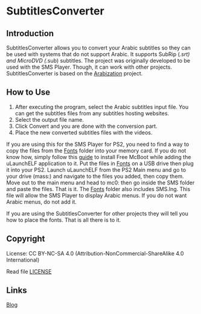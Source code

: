 # SubtitlesConverter
## Introduction
SubtitlesConverter allows you to convert your Arabic subtitles so they can be used with systems that do not support Arabic. It supports SubRip (*.srt) and MicroDVD (*.sub) subtitles. The project was originally developed to be used with the SMS Player. Though, it can work with other projects. SubtitlesConverter is based on the [Arabization](https://github.com/samehb/Arabization) project.

## How to Use

1. After executing the program, select the Arabic subtitles input file. You can get the subtitles files from any subtitles hosting websites.
2. Select the output file name.
3. Click Convert and you are done with the conversion part.
4. Place the new converted subtitles files with the videos.

If you are using this for the SMS Player for PS2, you need to find a way to copy the files from the [Fonts](Fonts) folder into your memory card. If you do not know how, simply follow this [guide](http://bootleg.sksapps.com/tutorials/fmcb/noobie.php) to install Free McBoot while adding the uLaunchELF application to it. Put the files in [Fonts](Fonts) on a USB drive then plug it into your PS2. Launch uLaunchELF from the PS2 Main menu and go to your drive (mass:) and navigate to the files you added, then copy them. Move out to the main menu and head to mc0: then go inside the SMS folder and paste the files. That is it. The [Fonts](Fonts) folder also includes SMS.lng. This file will allow the SMS Player to display Arabic menus. If you do not want Arabic menus, do not add it.

If you are using the SubtitlesConverter for other projects they will tell you how to place the fonts. That is all there is to it.

## Copyright
License: CC BY-NC-SA 4.0 (Attribution-NonCommercial-ShareAlike 4.0 International)

Read file [LICENSE](LICENSE)

## Links

[Blog](http://sres.tumblr.com/)
